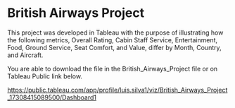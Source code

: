 # British Airways Project

This project was developed in Tableau with the purpose of illustrating how the 
following metrics, Overall Rating, Cabin Staff Service, Entertainment, Food, Ground Service, Seat Comfort, and Value,
differ by Month, Country, and Aircraft. 

You are able to download the file in the British_Airways_Project file or on Tableau Public link below.

https://public.tableau.com/app/profile/luis.silva1/viz/British_Airways_Project_17308415089500/Dashboard1
